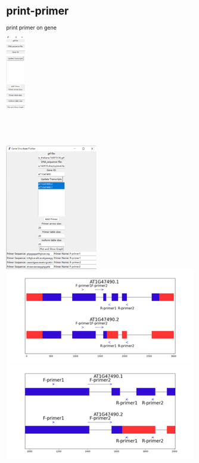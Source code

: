 # print-primer
print primer on gene
<div style="display: flex; flex-direction: column; align-items: flex-start;">
    <img src="figure/图片2.png" width="10%" style="margin-bottom: 100px;">
    <img src="figure/图片1.png" width="48%">
</div>
<div align="left"><img src="figure/Figure_6.png" ></div>
<div align="left"><img src="figure/Figure_1.png" ></div>
